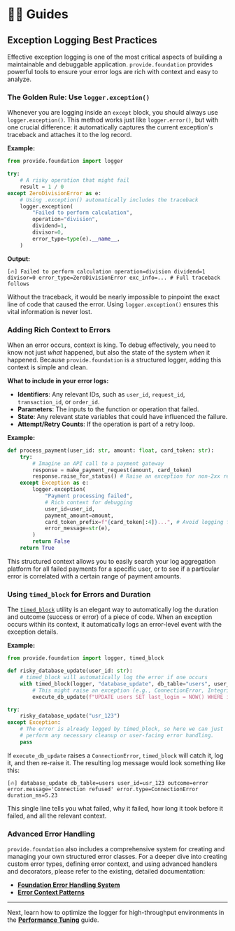 # 🧑‍💻 Guides

## Exception Logging Best Practices

Effective exception logging is one of the most critical aspects of building a maintainable and debuggable application. `provide.foundation` provides powerful tools to ensure your error logs are rich with context and easy to analyze.

### The Golden Rule: Use `logger.exception()`

Whenever you are logging inside an `except` block, you should always use `logger.exception()`. This method works just like `logger.error()`, but with one crucial difference: it automatically captures the current exception's traceback and attaches it to the log record.

**Example:**

```python
from provide.foundation import logger

try:
    # A risky operation that might fail
    result = 1 / 0
except ZeroDivisionError as e:
    # Using .exception() automatically includes the traceback
    logger.exception(
        "Failed to perform calculation",
        operation="division",
        dividend=1,
        divisor=0,
        error_type=type(e).__name__,
    )
```

**Output:**

```
[🔥] Failed to perform calculation operation=division dividend=1 divisor=0 error_type=ZeroDivisionError exc_info=... # Full traceback follows
```

Without the traceback, it would be nearly impossible to pinpoint the exact line of code that caused the error. Using `logger.exception()` ensures this vital information is never lost.

### Adding Rich Context to Errors

When an error occurs, context is king. To debug effectively, you need to know not just *what* happened, but also the state of the system *when* it happened. Because `provide.foundation` is a structured logger, adding this context is simple and clean.

**What to include in your error logs:**

*   **Identifiers**: Any relevant IDs, such as `user_id`, `request_id`, `transaction_id`, or `order_id`.
*   **Parameters**: The inputs to the function or operation that failed.
*   **State**: Any relevant state variables that could have influenced the failure.
*   **Attempt/Retry Counts**: If the operation is part of a retry loop.

**Example:**

```python
def process_payment(user_id: str, amount: float, card_token: str):
    try:
        # Imagine an API call to a payment gateway
        response = make_payment_request(amount, card_token)
        response.raise_for_status() # Raise an exception for non-2xx responses
    except Exception as e:
        logger.exception(
            "Payment processing failed",
            # Rich context for debugging
            user_id=user_id,
            payment_amount=amount,
            card_token_prefix=f"{card_token[:4]}...", # Avoid logging full secrets
            error_message=str(e),
        )
        return False
    return True
```

This structured context allows you to easily search your log aggregation platform for all failed payments for a specific user, or to see if a particular error is correlated with a certain range of payment amounts.

### Using `timed_block` for Errors and Duration

The [`timed_block`](../api-reference/utils.md#timed_block) utility is an elegant way to automatically log the duration and outcome (success or error) of a piece of code. When an exception occurs within its context, it automatically logs an error-level event with the exception details.

**Example:**

```python
from provide.foundation import logger, timed_block

def risky_database_update(user_id: str):
    # timed_block will automatically log the error if one occurs
    with timed_block(logger, "database_update", db_table="users", user_id=user_id):
        # This might raise an exception (e.g., ConnectionError, IntegrityError)
        execute_db_update(f"UPDATE users SET last_login = NOW() WHERE id = '{user_id}'")

try:
    risky_database_update("usr_123")
except Exception:
    # The error is already logged by timed_block, so here we can just
    # perform any necessary cleanup or user-facing error handling.
    pass
```

If `execute_db_update` raises a `ConnectionError`, `timed_block` will catch it, log it, and then re-raise it. The resulting log message would look something like this:

```
[🔥] database_update db_table=users user_id=usr_123 outcome=error error.message='Connection refused' error.type=ConnectionError duration_ms=5.23
```

This single line tells you what failed, why it failed, how long it took before it failed, and all the relevant context.

### Advanced Error Handling

`provide.foundation` also includes a comprehensive system for creating and managing your own structured error classes. For a deeper dive into creating custom error types, defining error context, and using advanced handlers and decorators, please refer to the existing, detailed documentation:

*   [**Foundation Error Handling System**](../foundation-errors.md)
*   [**Error Context Patterns**](../error-context-patterns.md)

---

Next, learn how to optimize the logger for high-throughput environments in the [**Performance Tuning**](./performance-tuning.md) guide.
